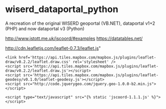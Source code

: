 # wiserd_dataportal_python
A recreation of the original WISERD geoportal (VB.NET), dataportal v1+2 (PHP) and now dataportal v3 (Python)


http://www.jstott.me.uk/jscoord/#examples
https://datatables.net/

http://cdn.leafletjs.com/leaflet-0.7.3/leaflet.js"

    <link href='https://api.tiles.mapbox.com/mapbox.js/plugins/leaflet-draw/v0.2.2/leaflet.draw.css' rel='stylesheet' />
    <script src='https://api.tiles.mapbox.com/mapbox.js/plugins/leaflet-draw/v0.2.2/leaflet.draw.js'></script>
    <script src='https://api.tiles.mapbox.com/mapbox.js/plugins/leaflet-geodesy/v0.1.0/leaflet-geodesy.js'></script>
    <script src="http://code.jquerygeo.com/jquery.geo-1.0.0-b2.min.js"></script>

    <script type="text/javascript" src="{% static 'jscoord-1.1.1.js' %}"></script>
